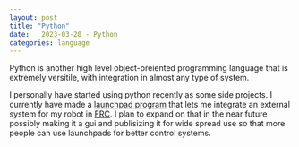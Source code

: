 ```yaml
---
layout: post
title: "Python"
date:   2023-03-20 - Python
categories: language
---
```

Python is another high level object-oreiented programming language that is extremely versitile, with integration in almost any type of system.

I personally have started using python recently as some side projects.  I currently have made a [launchpad program](https://github.com/FRC-8114/launchpad) that lets me integrate an external system for my robot in [FRC](_posts\2022-04-09-FRC.markdown).  I plan to expand on that in the near future possibly making it a gui and publisizing it for wide spread use so that more people can use launchpads for better control systems.